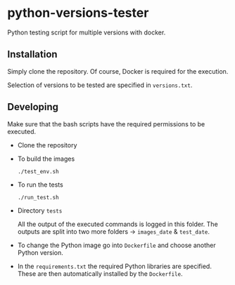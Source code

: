 # python-versions-tester
Python testing script for multiple versions with docker.

## Installation
Simply clone the repository. Of course, Docker is required for the execution.

Selection of versions to be tested are specified in ```versions.txt```.

## Developing
Make sure that the bash scripts have the required permissions to be executed.

- Clone the repository
- To build the images

    ```./test_env.sh```
- To run the tests

    ```./run_test.sh```
    
- Directory ```tests```

    All the output of the executed commands is logged in this folder. The outputs are split into two more folders -> ```images_date``` & ```test_date```. 
    
- To change the Python image go into ```Dockerfile``` and choose another Python version.
- In the ```requirements.txt``` the required Python libraries are specified. These are then automatically installed by the ```Dockerfile```.
